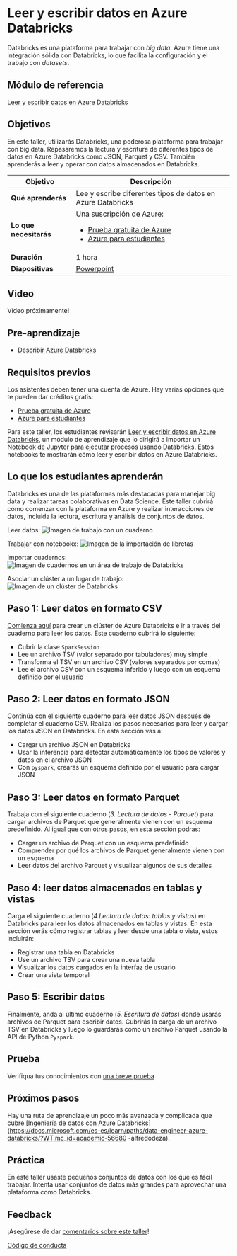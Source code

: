 # Leer y escribir datos en Azure Databricks

Databricks es una plataforma para trabajar con _big data_. Azure tiene una integración sólida con Databricks, lo que facilita la configuración y el trabajo con _datasets_.

## Módulo de referencia

[Leer y escribir datos en Azure Databricks](https://docs.microsoft.com/es-es/learn/modules/read-write-data-azure-databricks/?WT.mc_id=academic-56680-alfredodeza)

## Objetivos

En este taller, utilizarás Databricks, una poderosa plataforma para trabajar con big data. Repasaremos la lectura y escritura de diferentes tipos de datos en Azure Databricks como JSON, Parquet y CSV. También aprenderás a leer y operar con datos almacenados en Databricks.

| **Objetivo** | Descripción |
| -------------------------------------------- | ---------------------------------------------------------------------- |
| **Qué aprenderás** | Lee y escribe diferentes tipos de datos en Azure Databricks |
| **Lo que necesitarás** | Una suscripción de Azure: <ul><li>[Prueba gratuita de Azure](https://azure.microsoft.com/free/?WT.mc_id=academic-56680-alfredodeza)</li><li>[Azure para estudiantes ](https://azure.microsoft.com/free/students/?WT.mc_id=academic-56680-alfredodeza)</li></ul> |
| **Duración** | 1 hora |
| **Diapositivas** | [Powerpoint](diapositivas.pptx) |

## Video

Vídeo próximamente!

## Pre-aprendizaje

- [Describir Azure Databricks](https://docs.microsoft.com/es-es/learn/modules/describe-azure-databricks/?WT.mc_id=academic-56680-alfredodeza)

## Requisitos previos

Los asistentes deben tener una cuenta de Azure. Hay varias opciones que te pueden dar créditos gratis:

- [Prueba gratuita de Azure](https://azure.microsoft.com/free/?WT.mc_id=academic-56680-alfredodeza)
- [Azure para estudiantes](https://azure.microsoft.com/free/students/?WT.mc_id=academic-56680-alfredodeza)

Para este taller, los estudiantes revisarán [Leer y escribir datos en Azure Databricks](https://docs.microsoft.com/es-es/learn/modules/read-write-data-azure-databricks/?WT.mc_id=academic-56680-alfredodeza), un módulo de aprendizaje que lo dirigirá a importar un Notebook de Jupyter para ejecutar procesos usando Databricks. Estos notebooks te mostrarán cómo leer y escribir datos en Azure Databricks.

## Lo que los estudiantes aprenderán

Databricks es una de las plataformas más destacadas para manejar big data y realizar tareas colaborativas en Data Science. Este taller cubrirá cómo comenzar con la plataforma en Azure y realizar interacciones de datos, incluida la lectura, escritura y análisis de conjuntos de datos.

Leer datos:
![Imagen de trabajo con un cuaderno](../../images/workspace.png)

Trabajar con notebookx:
![Imagen de la importación de libretas](../../images/notebook.png)

Importar cuadernos:
![Imagen de cuadernos en un área de trabajo de Databricks](../../images/import.png)

Asociar un clúster a un lugar de trabajo:
![Imagen de un clúster de Databricks](../../images/cluster.png)

## Paso 1: Leer datos en formato CSV

[Comienza aquí](https://docs.microsoft.com/es-es/learn/modules/describe-azure-databricks/5-exercise-work-notebooks?WT.mc_id=academic-56680-alfredodeza) para crear un clúster de Azure Databricks e ir a través del cuaderno para leer los datos. Este cuaderno cubrirá lo siguiente:

- Cubrir la clase `SparkSession`
- Lee un archivo TSV (valor separado por tabuladores) muy simple
- Transforma el TSV en un archivo CSV (valores separados por comas)
- Lee el archivo CSV con un esquema inferido y luego con un esquema definido por el usuario

## Paso 2: Leer datos en formato JSON

Continúa con el siguiente cuaderno para leer datos JSON después de completar el cuaderno CSV. Realiza los pasos necesarios para leer y cargar los datos JSON en Databricks. En esta sección vas a:

- Cargar un archivo JSON en Databricks
- Usar la inferencia para detectar automáticamente los tipos de valores y datos en el archivo JSON
- Con `pyspark`, crearás un esquema definido por el usuario para cargar JSON

## Paso 3: Leer datos en formato Parquet

Trabaja con el siguiente cuaderno (_3. Lectura de datos - Parquet_) para cargar archivos de Parquet que generalmente vienen con un esquema predefinido. Al igual que con otros pasos, en esta sección podras:

- Cargar un archivo de Parquet con un esquema predefinido
- Comprender por qué los archivos de Parquet generalmente vienen con un esquema
- Leer datos del archivo Parquet y visualizar algunos de sus detalles


## Paso 4: leer datos almacenados en tablas y vistas

Carga el siguiente cuaderno (_4.Lectura de datos: tablas y vistas_) en Databricks para leer los datos almacenados en tablas y vistas. En esta sección verás cómo registrar tablas y leer desde una tabla o vista, estos incluirán:

- Registrar una tabla en Databricks
- Use un archivo TSV para crear una nueva tabla
- Visualizar los datos cargados en la interfaz de usuario
- Crear una vista temporal

## Paso 5: Escribir datos

Finalmente, anda al último cuaderno (_5. Escritura de datos_) donde usarás archivos de Parquet para escribir datos. Cubrirás la carga de un archivo TSV en Databricks y luego lo guardarás como un archivo Parquet usando la API de Python `Pyspark`.

## Prueba

Verifiqua tus conocimientos con [una breve prueba](https://docs.microsoft.com/es-es/learn/modules/read-write-data-azure-databricks/8-knowledge-check?WT.mc_id=academic-56680-alfredodeza)

## Próximos pasos

Hay una ruta de aprendizaje un poco más avanzada y complicada que cubre [Ingeniería de datos con Azure Databricks](https://docs.microsoft.com/es-es/learn/paths/data-engineer-azure-databricks/?WT.mc_id=academic-56680 -alfredodeza).

## Práctica

En este taller usaste pequeños conjuntos de datos con los que es fácil trabajar. Intenta usar conjuntos de datos más grandes para aprovechar una plataforma como Databricks.

## Feedback

¡Asegúrese de dar [comentarios sobre este taller](https://forms.office.com/r/MdhJWMZthR)!

[Código de conducta](../../CODE_OF_CONDUCT.md)
